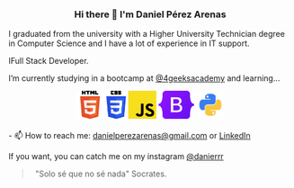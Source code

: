 <h3 align="center">Hi there 👋 I'm Daniel Pérez Arenas </h3> 


I graduated from the university with a Higher University Technician degree in Computer Science 
and I have a lot of experience in IT support.

IFull Stack Developer.

I’m currently studying in a bootcamp at <a href="https://www.4geeksacademy.com">@4geeksacademy</a> and learning...

<div align="center">
<img src="/img/HTML5.png" 
  height="50" 
  alt="html-logo">
<img src="/img/CSS3-.png" 
  height="50" 
  alt="ccs-logo">
<img src="/img/JavaScript.png" 
  height="50" 
  alt="JS-logo">
<img src="/img/Bootstrap.png"
height="50"
  alt="bootstrap logo">
<img src="img/python.png" 
  height="50" 
  alt="python-logo"> 
</div>
<br>
- 📫 How to reach me: <a href="mailto:danielperezarenas@gmail.com">danielperezarenas@gmail.com</a> or <a href="https://www.linkedin.com/in/daniel-p%C3%A9rez-arenas-986a387a/">LinkedIn</a>


If you want, you can catch me on my instagram <a href="https://www.instagram.com/danierrr/">@danierrr</a>

>  
> "Solo sé que no sé nada" Socrates.
>  
